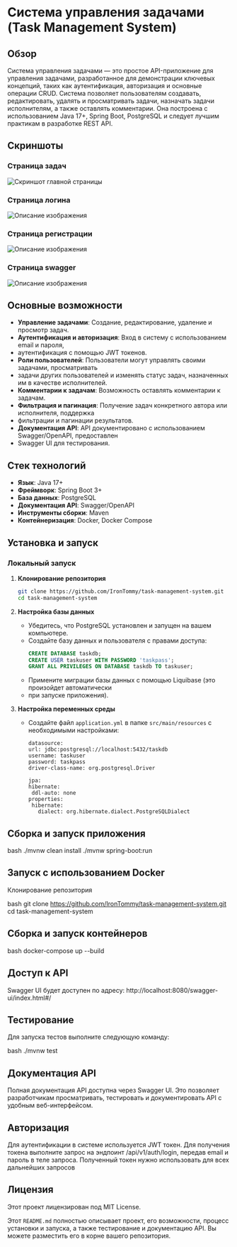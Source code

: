 # Система управления задачами (Task Management System)

## Обзор
Система управления задачами — это простое API-приложение для управления задачами,
разработанное для демонстрации ключевых концепций, таких как аутентификация,
авторизация и основные операции CRUD. Система позволяет пользователям создавать,
редактировать, удалять и просматривать задачи, назначать задачи исполнителям,
а также оставлять комментарии. Она построена с использованием Java 17+, Spring Boot,
PostgreSQL и следует лучшим практикам в разработке REST API.

## Скриншоты

### Страница задач
![Скриншот главной страницы](screenshots/2024-08-23_00-00-08.png)

### Страница логина
![Описание изображения](screenshots/2024-08-22_23-59-14.png)

### Страница регистрации
![Описание изображения](screenshots/2024-08-22_23-59-34.png)

### Страница swagger
![Описание изображения](screenshots/2024-08-22_23-58-36.png)

## Основные возможности
- **Управление задачами**: Создание, редактирование, удаление и просмотр задач.
- **Аутентификация и авторизация**: Вход в систему с использованием email и пароля,
- аутентификация с помощью JWT токенов.
- **Роли пользователей**: Пользователи могут управлять своими задачами, просматривать
- задачи других пользователей и изменять статус задач, назначенных им в качестве исполнителей.
- **Комментарии к задачам**: Возможность оставлять комментарии к задачам.
- **Фильтрация и пагинация**: Получение задач конкретного автора или исполнителя, поддержка
- фильтрации и пагинации результатов.
- **Документация API**: API документировано с использованием Swagger/OpenAPI, предоставлен
- Swagger UI для тестирования.

## Стек технологий
- **Язык**: Java 17+
- **Фреймворк**: Spring Boot 3+
- **База данных**: PostgreSQL
- **Документация API**: Swagger/OpenAPI
- **Инструменты сборки**: Maven
- **Контейнеризация**: Docker, Docker Compose

## Установка и запуск

### Локальный запуск

1. **Клонирование репозитория**
    ```bash
    git clone https://github.com/IronTommy/task-management-system.git
    cd task-management-system
    ```

2. **Настройка базы данных**
   - Убедитесь, что PostgreSQL установлен и запущен на вашем компьютере.
   - Создайте базу данных и пользователя с правами доступа:
     ```sql
     CREATE DATABASE taskdb;
     CREATE USER taskuser WITH PASSWORD 'taskpass';
     GRANT ALL PRIVILEGES ON DATABASE taskdb TO taskuser;
     ```
   - Примените миграции базы данных с помощью Liquibase (это произойдет автоматически
   - при запуске приложения).

3. **Настройка переменных среды**
   - Создайте файл `application.yml` в папке `src/main/resources` с необходимыми настройками:
        ```spring:
     datasource:
       url: jdbc:postgresql://localhost:5432/taskdb
       username: taskuser
       password: taskpass
       driver-class-name: org.postgresql.Driver

     jpa:
       hibernate:
         ddl-auto: none
       properties:
         hibernate:
           dialect: org.hibernate.dialect.PostgreSQLDialect
        ```

## Сборка и запуск приложения

bash
./mvnw clean install
./mvnw spring-boot:run

## Запуск с использованием Docker
Клонирование репозитория

bash
git clone https://github.com/IronTommy/task-management-system.git
cd task-management-system


## Сборка и запуск контейнеров

bash
docker-compose up --build


## Доступ к API

Swagger UI будет доступен по адресу: http://localhost:8080/swagger-ui/index.html#/

## Тестирование
Для запуска тестов выполните следующую команду:

bash
./mvnw test


## Документация API
Полная документация API доступна через Swagger UI. Это позволяет разработчикам
просматривать, тестировать и документировать API с удобным веб-интерфейсом.

## Авторизация
Для аутентификации в системе используется JWT токен. Для получения токена выполните
запрос на эндпоинт /api/v1/auth/login, передав email и пароль в теле запроса. Полученный
токен нужно использовать для всех дальнейших запросов

## Лицензия
Этот проект лицензирован под MIT License.


Этот `README.md` полностью описывает проект, его возможности, процесс установки и
запуска, а также тестирование и документацию API. Вы можете разместить его в корне
вашего репозитория.